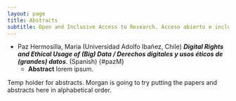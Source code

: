 ```yaml
---
layout: page
title: Abstracts
subtitle: Open and Inclusive Access to Research. Acceso abierto e inclusivo a la investigación. November/Noviembre 8-11, 2021
---
```


* Paz Hermosilla, Maria (Universidad Adolfo Ibañez, Chile) ***Digital Rights and Ethical Usage of (Big) Data / Derechos digitales y usos éticos de (grandes) datos***. (Spanish)  {#pazM}
    * **Abstract** lorem ipsum.

Temp holder for abstracts. Morgan is going to try putting the papers and abstracts here in alphabetical order.
